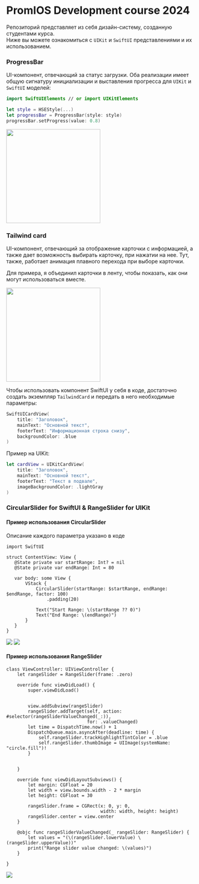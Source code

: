# PromIOS Development course 2024
Репозиторий представляет из себя дизайн-систему, созданную студентами курса.\
Ниже вы можете ознакомиться с `UIKit` и `SwiftUI` представлениями и их использованием. 

### ProgressBar
UI-компонент, отвечающий за статус загрузки.
Оба реализации имеет общую сигнатуру инициализации и выставления прогресса для `UIKit` и `SwiftUI` моделей:

```swift
import SwiftUIElements // or import UIKitElements

let style = HSEStyle(...)
let progressBar = ProgressBar(style: style)
progressBar.setProgress(value: 0.8)
```


<img src="Sources/progressBar.gif" width="250">

### Tailwind card
UI-компонент, отвечающий за отображение карточки с информацией, а также дает возможность выбирать карточку, при нажатии на нее. Тут, также, работает анимация плавного перехода при выборе карточки.

Для примера, я объединил карточки в ленту, чтобы показать, как они могут использоваться вместе.

<img src="Sources/Tailwind Card.png" width="250">

Чтобы использовать компонент SwiftUI у себя в коде, достаточно создать экземпляр `TailwindCard` и передать в него необходимые параметры:
```swift
SwiftUICardView(
    title: "Заголовок",
    mainText: "Основной текст",
    footerText: "Информационная строка снизу",
    backgroundColor: .blue
)
```
Пример на UIKit:
```swift
let cardView = UIKitCardView(
    title: "Заголовок",
    mainText: "Основной текст",
    footerText: "Текст в подвале",
    imageBackgroundColor: .lightGray
)
```

### CircularSlider for SwiftUI & RangeSlider for UIKit

#### Пример использования CircularSlider
Описание каждого параметра указано в коде
 ```
 import SwiftUI

struct ContentView: View {
    @State private var startRange: Int? = nil
    @State private var endRange: Int = 80

    var body: some View {
        VStack {
            CircularSlider(startRange: $startRange, endRange: $endRange, factor: 100)
                .padding(20)
            
            Text("Start Range: \(startRange ?? 0)")
            Text("End Range: \(endRange)")
        }
    }
}

 ```
 ![](/Sources/CircularSlider_1.png)
 ![](/Sources/CircularSlider_2.png)
#### Пример использования RangeSlider
```
class ViewController: UIViewController {
    let rangeSlider = RangeSlider(frame: .zero)
    
    override func viewDidLoad() {
        super.viewDidLoad()
        
        
        view.addSubview(rangeSlider)
        rangeSlider.addTarget(self, action: #selector(rangeSliderValueChanged(_:)),
                              for: .valueChanged)
        let time = DispatchTime.now() + 1
        DispatchQueue.main.asyncAfter(deadline: time) {
            self.rangeSlider.trackHighlightTintColor = .blue
            self.rangeSlider.thumbImage = UIImage(systemName: "circle.fill")!
        }
        
        
    }
    
    override func viewDidLayoutSubviews() {
        let margin: CGFloat = 20
        let width = view.bounds.width - 2 * margin
        let height: CGFloat = 30
        
        rangeSlider.frame = CGRect(x: 0, y: 0,
                                   width: width, height: height)
        rangeSlider.center = view.center
    }
    
    @objc func rangeSliderValueChanged(_ rangeSlider: RangeSlider) {
        let values = "(\(rangeSlider.lowerValue) \(rangeSlider.upperValue))"
        print("Range slider value changed: \(values)")
    }
    
}
```

![](/Sources/RangeSlider.png)